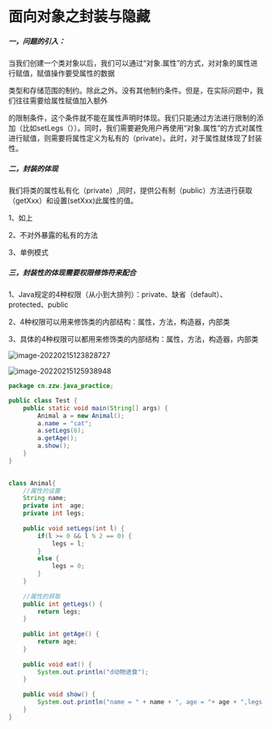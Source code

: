 # 面向对象之封装与隐藏

##### 一，问题的引入：

当我们创建一个类对象以后，我们可以通过“对象.属性”的方式，对对象的属性进行赋值，赋值操作要受属性的数据

类型和存储范围的制约。除此之外。没有其他制约条件。但是，在实际问题中，我们往往需要给属性赋值加入额外

的限制条件，这个条件就不能在属性声明时体现。我们只能通过方法进行限制的添加（比如setLegs（））。同时，我们需要避免用户再使用“对象.属性”的方式对属性进行赋值，则需要将属性定义为私有的（private）。此时，对于属性就体现了封装性。

##### 二，封装的体现

我们将类的属性私有化（private）,同时，提供公有制（public）方法进行获取（getXxx）和设置(setXxx)此属性的值。

<!--拓展：封装性的体现：-->

1、如上

2、不对外暴露的私有的方法

3、单例模式

##### 三，封装性的体现需要权限修饰符来配合

1、Java规定的4种权限（从小到大排列）：private、缺省（default）、protected、public

2、4种权限可以用来修饰类的内部结构：属性，方法，构造器，内部类

3、具体的4种权限可以都用来修饰类的内部结构：属性，方法，构造器，内部类

<!--修饰类只能用 ：缺省、public-->

![image-20220215123828727](C:\Users\1\AppData\Roaming\Typora\typora-user-images\image-20220215123828727.png)

![image-20220215125938948](C:\Users\1\AppData\Roaming\Typora\typora-user-images\image-20220215125938948.png)

```java
package cn.zzw.java_practice;

public class Test {
	public static void main(String[] args) {
		Animal a = new Animal();
		a.name = "cat";
		a.setLegs(6);
        a.getAge();
		a.show();
	}
}
 

class Animal{
    //属性的设置
	String name;
	private int  age;
	private int legs;
    
	public void setLegs(int l) {
		if(l >= 0 && l % 2 == 0) {
			legs = l;
		}
		else {
			legs = 0;
		}
	}
	
	//属性的获取
	public int getLegs() {
		return legs;
	}
	
	public int getAge() {
		return age;
	}
	
	public void eat() {
		System.out.println("d动物进食");
	}
	
	public void show() {
		System.out.println("name = " + name + ", age = "+ age + ",legs = " + legs );
	}
}
```

<!--总结封装性：Java 提供了4种权限修饰符来修饰类及类的内部结构，体现了类及类的内部结构在被调用时的可见性的大小。-->

